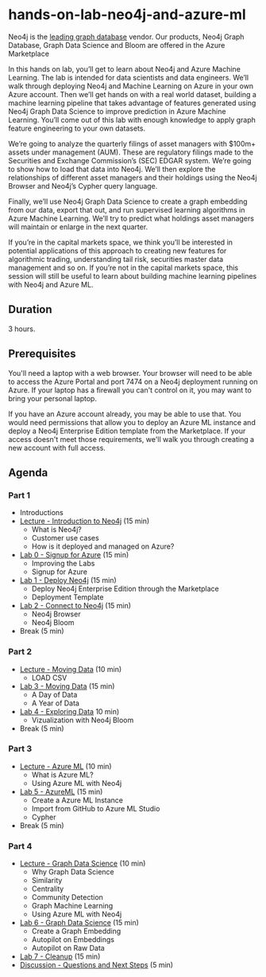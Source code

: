 # hands-on-lab-neo4j-and-azure-ml
Neo4j is the [leading graph database](https://neo4j.com/whitepapers/forrester-wave-graph-data-platforms/) vendor.  Our products, Neo4j Graph Database, Graph Data Science and Bloom are offered in the Azure Marketplace

In this hands on lab, you’ll get to learn about Neo4j and Azure Machine Learning.  The lab is intended for data scientists and data engineers.  We’ll walk through deploying Neo4j and Machine Learning on Azure in your own Azure account.  Then we’ll get hands on with a real world dataset, building a machine learning pipeline that takes advantage of features generated using Neo4j Graph Data Science to improve prediction in Azure Machine Learning.  You’ll come out of this lab with enough knowledge to apply graph feature engineering to your own datasets.

We’re going to analyze the quarterly filings of asset managers with $100m+ assets under management (AUM).  These are regulatory filings made to the Securities and Exchange Commission’s (SEC) EDGAR system.  We’re going to show how to load that data into Neo4j.  We’ll then explore the relationships of different asset managers and their holdings using the Neo4j Browser and Neo4j’s Cypher query language.

Finally, we’ll use Neo4j Graph Data Science to create a graph embedding from our data, export that out, and run supervised learning algorithms in Azure Machine Learning.  We’ll try to predict what holdings asset managers will maintain or enlarge in the next quarter.  

If you’re in the capital markets space, we think you’ll be interested in potential applications of this approach to creating new features for algorithmic trading, understanding tail risk, securities master data management and so on.  If you’re not in the capital markets space, this session will still be useful to learn about building machine learning pipelines with Neo4j and Azure ML.


## Duration
3 hours.

## Prerequisites
You'll need a laptop with a web browser. Your browser will need to be able to access the Azure Portal and port 7474 on a Neo4j deployment running on Azure.  If your laptop has a firewall you can't control on it, you may want to bring your personal laptop.

If you have an Azure account already, you may be able to use that.  You would need permissions that allow you to deploy an Azure ML instance and deploy a Neo4j Enterprise Edition template from the Marketplace. If your access doesn't meet those requirements, we'll walk you through creating a new account with full access.

## Agenda

### Part 1
* Introductions
* [Lecture - Introduction to Neo4j](https://docs.google.com/presentation/d/1hTBs039zcCSbNJg9VH-xzXi-4TpNLgymL2I5eaIQFyY) (15 min)
    * What is Neo4j?
    * Customer use cases
    * How is it deployed and managed on Azure?
* [Lab 0 - Signup for Azure](Lab%200%20-%20Signup%20for%20Azure) (15 min)
    * Improving the Labs
    * Signup for Azure
* [Lab 1 - Deploy Neo4j](Lab%201%20-%20Deploy%20Neo4j) (15 min)
    * Deploy Neo4j Enterprise Edition through the Marketplace
    * Deployment Template
* [Lab 2 - Connect to Neo4j](Lab%202%20-%20Connect%20to%20Neo4j/README.md) (15 min)
    * Neo4j Browser
    * Neo4j Bloom
* Break (5 min)

### Part 2
* [Lecture - Moving Data](https://docs.google.com/presentation/d/1ZDUrLuHbF6xD_6aNukw9FzeB9bjtDCdDGth0M2GgZ3w) (10 min)
    * LOAD CSV
* [Lab 3 - Moving Data](Lab%203%20-%20Moving%20Data/README.md) (15 min)
    * A Day of Data
    * A Year of Data
* [Lab 4 - Exploring Data](Lab%204%20-%20Exploring%20Data/README.md) 10 min)
    * Vizualization with Neo4j Bloom
* Break (5 min)

### Part 3
* [Lecture - Azure ML](https://docs.google.com/presentation/d/15pn7B-B9yE0q1s_Q1U9pKOtYJR8AiHgowP27W1bFyQI) (10 min)
    * What is Azure ML?
    * Using Azure ML with Neo4j
* [Lab 5 - AzureML](Lab%205%20-%20AzureML) (15 min)
    * Create a Azure ML Instance
    * Import from GitHub to Azure ML Studio
    * Cypher
* Break (5 min)

### Part 4
* [Lecture - Graph Data Science](https://docs.google.com/presentation/d/1yt3TZy86fsvhSRcduJCXpKqpenNWrwFBNTeOAsiJZJU) (10 min)
    * Why Graph Data Science
    * Similarity
    * Centrality
    * Community Detection
    * Graph Machine Learning
    * Using Azure ML with Neo4j
* [Lab 6 - Graph Data Science](Lab%206%20-%20Graph%20Data%20Science/README.md) (15 min)
    * Create a Graph Embedding
    * Autopilot on Embeddings
    * Autopilot on Raw Data
* [Lab 7 - Cleanup](Lab%207%20-%20Cleanup) (15 min)
* [Discussion - Questions and Next Steps](Discussion%20-%20Questions%20and%20Next%20Steps.md) (5 min)
